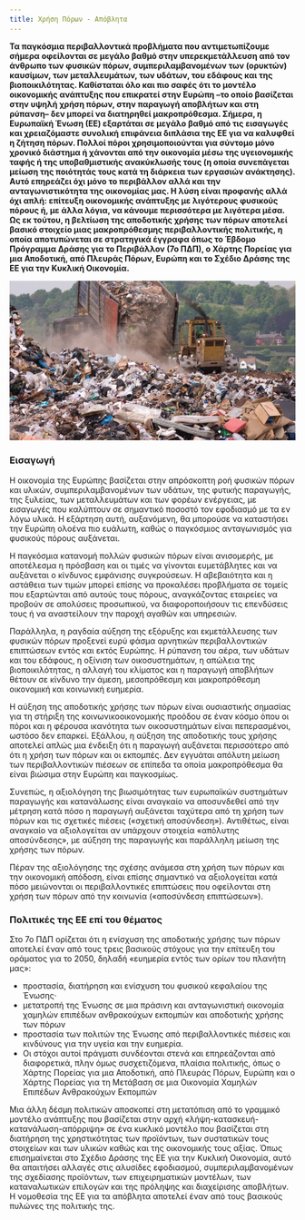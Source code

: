 ```yaml
---
title: Χρήση Πόρων - Απόβλητα
---
```


**Τα παγκόσμια περιβαλλοντικά προβλήματα που αντιμετωπίζουμε σήμερα οφείλονται σε μεγάλο βαθμό στην υπερεκμετάλλευση από τον άνθρωπο των φυσικών πόρων, συμπεριλαμβανομένων των (ορυκτών) καυσίμων, των μεταλλευμάτων, των υδάτων, του εδάφους και της βιοποικιλότητας. Καθίσταται όλο και πιο σαφές ότι το μοντέλο οικονομικής ανάπτυξης που επικρατεί στην Ευρώπη –το οποίο βασίζεται στην υψηλή χρήση πόρων, στην παραγωγή αποβλήτων και στη ρύπανση– δεν μπορεί να διατηρηθεί μακροπρόθεσμα. Σήμερα, η Ευρωπαϊκή Ένωση (ΕΕ) εξαρτάται σε μεγάλο βαθμό από τις εισαγωγές και χρειαζόμαστε συνολική επιφάνεια διπλάσια της EE για να καλυφθεί η ζήτηση πόρων. Πολλοί πόροι χρησιμοποιούνται για σύντομο μόνο χρονικό διάστημα ή χάνονται από την οικονομία μέσω της υγειονομικής ταφής ή της υποβαθμιστικής ανακύκλωσής τους (η οποία συνεπάγεται μείωση της ποιότητάς τους κατά τη διάρκεια των εργασιών ανάκτησης). Αυτό επηρεάζει όχι μόνο το περιβάλλον αλλά και την ανταγωνιστικότητα της οικονομίας μας. Η λύση είναι προφανής αλλά όχι απλή: επίτευξη οικονομικής ανάπτυξης με λιγότερους φυσικούς πόρους ή, με άλλα λόγια, να κάνουμε περισσότερα με λιγότερα μέσα. Ως εκ τούτου, η βελτίωση της αποδοτικής χρήσης των πόρων αποτελεί βασικό στοιχείο μιας μακροπρόθεσμης περιβαλλοντικής πολιτικής, η οποία αποτυπώνεται σε στρατηγικά έγγραφα όπως το Έβδομο Πρόγραμμα Δράσης για το Περιβάλλον (7ο ΠΔΠ), ο Χάρτης Πορείας για μια Αποδοτική, από Πλευράς Πόρων, Ευρώπη και το Σχέδιο Δράσης της ΕΕ για την Κυκλική Οικονομία.**

![](garbage.jpg)

### Εισαγωγή ###

Η οικονομία της Ευρώπης βασίζεται στην απρόσκοπτη ροή φυσικών πόρων και υλικών, συμπεριλαμβανομένων των υδάτων, της φυτικής παραγωγής, της ξυλείας, των μεταλλευμάτων και των φορέων ενέργειας, με εισαγωγές που καλύπτουν σε σημαντικό ποσοστό τον εφοδιασμό με τα εν λόγω υλικά. Η εξάρτηση αυτή, αυξανόμενη, θα μπορούσε να καταστήσει την Ευρώπη ολοένα πιο ευάλωτη, καθώς ο παγκόσμιος ανταγωνισμός για φυσικούς πόρους αυξάνεται.

Η παγκόσμια κατανομή πολλών φυσικών πόρων είναι ανισομερής, με αποτέλεσμα η πρόσβαση και οι τιμές να γίνονται ευμετάβλητες και να αυξάνεται ο κίνδυνος εμφάνισης συγκρούσεων. Η αβεβαιότητα και η αστάθεια των τιμών μπορεί επίσης να προκαλέσει προβλήματα σε τομείς που εξαρτώνται από αυτούς τους πόρους, αναγκάζοντας εταιρείες να προβούν σε απολύσεις προσωπικού, να διαφοροποιήσουν τις επενδύσεις τους ή να αναστείλουν την παροχή αγαθών και υπηρεσιών.

Παράλληλα, η ραγδαία αύξηση της εξόρυξης και εκμετάλλευσης των φυσικών πόρων προξενεί ευρύ φάσμα αρνητικών περιβαλλοντικών επιπτώσεων εντός και εκτός Ευρώπης. Η ρύπανση του αέρα, των υδάτων και του εδάφους, η οξίνιση των οικοσυστημάτων, η απώλεια της βιοποικιλότητας, η αλλαγή του κλίματος και η παραγωγή αποβλήτων θέτουν σε κίνδυνο την άμεση, μεσοπρόθεσμη και μακροπρόθεσμη οικονομική και κοινωνική ευημερία.

Η αύξηση της αποδοτικής χρήσης των πόρων είναι ουσιαστικής σημασίας για τη στήριξη της κοινωνικοοικονομικής προόδου σε έναν κόσμο όπου οι πόροι και η φέρουσα ικανότητα των οικοσυστημάτων είναι πεπερασμένοι, ωστόσο δεν επαρκεί. Εξάλλου, η αύξηση της αποδοτικής τους χρήσης αποτελεί απλώς μια ένδειξη ότι η παραγωγή αυξάνεται περισσότερο από ότι η χρήση των πόρων και οι εκπομπές. Δεν εγγυάται απόλυτη μείωση των περιβαλλοντικών πιέσεων σε επίπεδα τα οποία μακροπρόθεσμα θα είναι βιώσιμα στην Ευρώπη και παγκοσμίως.

Συνεπώς, η αξιολόγηση της βιωσιμότητας των ευρωπαϊκών συστημάτων παραγωγής και κατανάλωσης είναι αναγκαίο να αποσυνδεθεί από την μέτρηση κατά πόσο η παραγωγή αυξάνεται ταχύτερα από τη χρήση των πόρων και τις σχετικές πιέσεις («σχετική αποσύνδεση»). Αντιθέτως, είναι αναγκαίο να αξιολογείται αν υπάρχουν στοιχεία «απόλυτης αποσύνδεσης», με αύξηση της παραγωγής και παράλληλη μείωση της χρήσης των πόρων.

Πέραν της αξιολόγησης της σχέσης ανάμεσα στη χρήση των πόρων και την οικονομική απόδοση, είναι επίσης σημαντικό να αξιολογείται κατά πόσο μειώνονται οι περιβαλλοντικές επιπτώσεις που οφείλονται στη χρήση των πόρων από την κοινωνία («αποσύνδεση επιπτώσεων»).

### Πολιτικές της ΕΕ επί του θέματος ###

Στο 7ο ΠΔΠ ορίζεται ότι η ενίσχυση της αποδοτικής χρήσης των πόρων αποτελεί έναν από τους τρεις βασικούς στόχους για την επίτευξη του οράματος για το 2050, δηλαδή «ευημερία εντός των ορίων του πλανήτη μας»:

- προστασία, διατήρηση και ενίσχυση του φυσικού κεφαλαίου της Ένωσης·
- μετατροπή της Ένωσης σε μια πράσινη και ανταγωνιστική οικονομία χαμηλών επιπέδων ανθρακούχων εκπομπών και αποδοτικής χρήσης των πόρων
- προστασία των πολιτών της Ένωσης από περιβαλλοντικές πιέσεις και κινδύνους για την υγεία και την ευημερία.
- Οι στόχοι αυτοί πράγματι συνδέονται στενά και επηρεάζονται από διαφορετικά, πλην όμως συσχετιζόμενα, πλαίσια πολιτικής, όπως ο Χάρτης Πορείας για μια Αποδοτική, από Πλευράς Πόρων, Ευρώπη και ο Χάρτης Πορείας για τη Μετάβαση σε μια Οικονομία Χαμηλών Επιπέδων Ανθρακούχων Εκπομπών

Μια άλλη δέσμη πολιτικών αποσκοπεί στη μετατόπιση από το γραμμικό μοντέλο ανάπτυξης που βασίζεται στην αρχή «λήψη-κατασκευή-κατανάλωση-απόρριψη» σε ένα κυκλικό μοντέλο που βασίζεται στη διατήρηση της χρηστικότητας των προϊόντων, των συστατικών τους στοιχείων και των υλικών καθώς και της οικονομικής τους αξίας. Όπως επισημαίνεται στο Σχέδιο Δράσης της ΕΕ για την Κυκλική Οικονομία, αυτό θα απαιτήσει αλλαγές στις αλυσίδες εφοδιασμού, συμπεριλαμβανομένων της σχεδίασης προϊόντων, των επιχειρηματικών μοντέλων, των καταναλωτικών επιλογών και της πρόληψης και διαχείρισης αποβλήτων. Η νομοθεσία της ΕΕ για τα απόβλητα αποτελεί έναν από τους βασικούς πυλώνες της πολιτικής της.